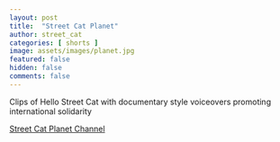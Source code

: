 ```yaml
---
layout: post
title:  "Street Cat Planet"
author: street_cat
categories: [ shorts ]
image: assets/images/planet.jpg
featured: false
hidden: false
comments: false
---
```


Clips of Hello Street Cat with documentary style voiceovers promoting international solidarity

<a href="https://www.youtube.com/@StreetCatPlanet">Street Cat Planet Channel</a>
